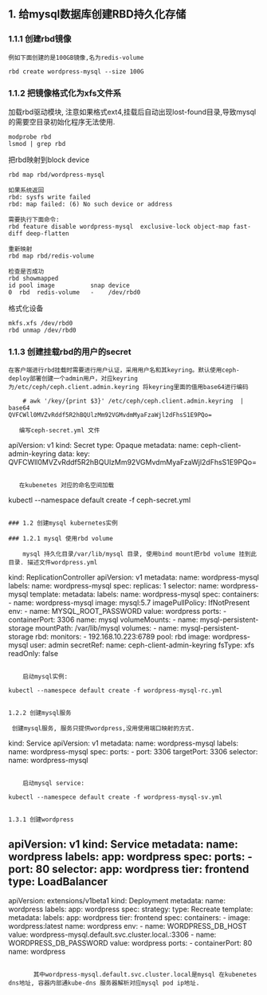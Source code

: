## 1. 给mysql数据库创建RBD持久化存储

### 1.1.1 创建rbd镜像
    例如下面创建的是100GB镜像,名为redis-volume
```
rbd create wordpress-mysql --size 100G
```

### 1.1.2 把镜像格式化为xfs文件系 

   加载rbd驱动模块, 注意如果格式ext4,挂载后自动出现lost-found目录,导致mysql的需要空目录初始化程序无法使用.
```
modprobe rbd
lsmod | grep rbd
```

  把rbd映射到block device
```
rbd map rbd/wordpress-mysql

如果系统返回
rbd: sysfs write failed
rbd: map failed: (6) No such device or address

需要执行下面命令:
rbd feature disable wordpress-mysql  exclusive-lock object-map fast-diff deep-flatten

重新映射
rbd map rbd/redis-volume

检查是否成功
rbd showmapped
id pool image		   snap device
0  rbd  redis-volume   -    /dev/rbd0
```

格式化设备

```
mkfs.xfs /dev/rbd0 
rbd unmap /dev/rbd0
```

### 1.1.3 创建挂载rbd的用户的secret
    在客户端进行rbd挂载时需要进行用户认证，采用用户名和其keyring。默认使用ceph-deploy部署创建一个admin用户，对应keyring为/etc/ceph/ceph.client.admin.keyring 将keyring里面的值用base64进行编码

```
	# awk '/key/{print $3}' /etc/ceph/ceph.client.admin.keyring  | base64
QVFCWll0MVZvRddf5R2hBQUlzMm92VGMvdmMyaFzaWjl2dFhsS1E9PQo=

   编写ceph-secret.yml 文件

```
apiVersion: v1
kind: Secret
type: Opaque
metadata:
  name: ceph-client-admin-keyring
data:
  key: QVFCWll0MVZvRddf5R2hBQUlzMm92VGMvdmMyaFzaWjl2dFhsS1E9PQo=
```

   在kubenetes 对应的命名空间加载

```
kubectl --namespace default create -f ceph-secret.yml
```

### 1.2 创建mysql kubernetes实例 

### 1.2.1 mysql 使用rbd volume

    mysql 持久化目录/var/lib/mysql 目录, 使用bind mount把rbd volume 挂到此目录. 描述文件wordpress.yml

```
kind: ReplicationController
apiVersion: v1
metadata:
  name: wordpress-mysql
  labels:
    name: wordpress-mysql
spec:
  replicas: 1
  selector:
    name: wordpress-mysql
  template:
    metadata:
      labels:
        name: wordpress-mysql
    spec:
      containers:
      - name: wordpress-mysql
        image: mysql:5.7
        imagePullPolicy: IfNotPresent
        env:
        - name: MYSQL_ROOT_PASSWORD
          value: wordpress
        ports:
        - containerPort: 3306
          name: mysql
        volumeMounts:
          - name: mysql-persistent-storage
            mountPath: /var/lib/mysql
      volumes:
      - name: mysql-persistent-storage
        rbd:
          monitors:
             - 192.168.10.223:6789
          pool: rbd
          image: wordpress-mysql
          user: admin
          secretRef:
            name: ceph-client-admin-keyring
          fsType: xfs
          readOnly: false
```

    启动mysql实例:
```
    kubectl --namespece default create -f wordpress-mysql-rc.yml
```

1.2.2 创建mysql服务

 创建mysql服务, 服务只提供wordpress,没用使用端口映射的方式.
```
kind: Service
apiVersion: v1
metadata:
  name: wordpress-mysql
  labels:
    name: wordpress-mysql
spec:
  ports:
    - port: 3306
      targetPort: 3306
  selector:
    name: wordpress-mysql 
```

    启动mysql service:
```
    kubectl --namespece default create -f wordpress-mysql-sv.yml
```

1.3.1 创建wordpress
```
apiVersion: v1
kind: Service
metadata:
  name: wordpress
  labels:
    app: wordpress
spec:
  ports:
    - port: 80
  selector:
    app: wordpress
    tier: frontend
  type: LoadBalancer
---
apiVersion: extensions/v1beta1
kind: Deployment
metadata:
  name: wordpress
  labels:
    app: wordpress
spec:
  strategy:
    type: Recreate
  template:
    metadata:
      labels:
        app: wordpress
        tier: frontend
    spec:
      containers:
      - image: wordpress:latest
        name: wordpress
        env:
        - name: WORDPRESS_DB_HOST
          value: wordpress-mysql.default.svc.cluster.local.:3306
        - name: WORDPRESS_DB_PASSWORD
          value: wordpress
        ports:
        - containerPort: 80
          name: wordpress
```

       其中wordpress-mysql.default.svc.cluster.local是mysql 在kubenetes dns地址, 容器内部通kube-dns 服务器解析对应mysql pod ip地址.

